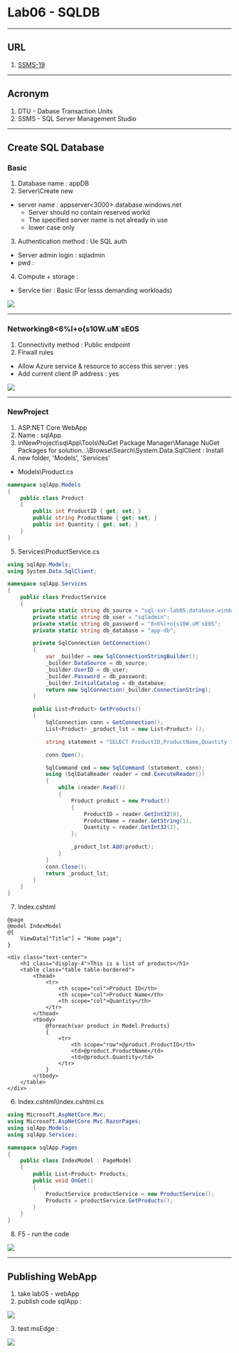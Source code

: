 # Lab06 - SQLDB

---

## URL
1. [SSMS-19](https://aka.ms/ssmsfullsetup)

---

## Acronym
1. DTU - Dabase Transaction Units
2. SSMS - SQL Server Management Studio

---

## Create SQL Database
### Basic
1. Database name : appDB
2. Server\Create new
  * server name : appserver<3000>.database.windows.net 
    * Server should no contain reserved workd 
    * The specified server name is not already in use
    * lower case only
3. Authentication method : Ue SQL auth
  * Server admin login : sqladmin
  * pwd : <string>
4. Compute + storage : 
  * Service tier : Basic (For lesss demanding workloads)
  
[<img src="https://i.imgur.com/HX5BUpe.png">](https://i.imgur.com/HX5BUpe.png)

---
 
### Networking8<6%l+o{s10W.uM`sE0S
 1. Connectivity method : Public endpoint
 2. Firwall rules
  * Allow Azure service & resource to access this server : yes
 * Add current client IP address : yes
 
[<img src="https://i.imgur.com/yXsk4R0.png">](https://i.imgur.com/yXsk4R0.png)

---
 
### NewProject
1. ASP.NET Core WebApp
2. Name : sqlApp
3. inNewProject\sqlApp\Tools\NuGet Package Manager\Manage NuGet Packages for solution...\Browse\Search\System.Data.SqlClient : Install
4. new folder, 'Models', 'Services'
 * Models\Product.cs
````cs
namespace sqlApp.Models
{
    public class Product
    {
        public int ProductID { get; set; }
        public string ProductName { get; set; }
        public int Quantity { get; set; }
    }
}
````
5. Services\ProductService.cs
````cs
using sqlApp.Models;
using System.Data.SqlClient;

namespace sqlApp.Services
{
    public class ProductService
    {
        private static string db_source = "sql-svr-lab05.database.windows.net";
        private static string db_user = "sqladmin";
        private static string db_password = "8<6%l+o{s10W.uM`sE0S";
        private static string db_database = "app-db";

        private SqlConnection GetConnection()
        {
            var _builder = new SqlConnectionStringBuilder();
            _builder.DataSource = db_source;
            _builder.UserID = db_user;
            _builder.Password = db_password;
            _builder.InitialCatalog = db_database;
            return new SqlConnection(_builder.ConnectionString);
        }

        public List<Product> GetProducts()
        {
            SqlConnection conn = GetConnection();
            List<Product> _product_lst = new List<Product> ();

            string statement = "SELECT ProductID,ProductName,Quantity from Products";

            conn.Open();

            SqlCommand cmd = new SqlCommand (statement, conn);
            using (SqlDataReader reader = cmd.ExecuteReader())
            {
                while (reader.Read())
                {
                    Product product = new Product()
                    {
                        ProductID = reader.GetInt32(0),
                        ProductName = reader.GetString(1),
                        Quantity = reader.GetInt32(2),
                    };

                    _product_lst.Add(product);
                }
            }
            conn.Close();
            return _product_lst;
        }
    }
}
````
7. Index.cshtml
````cshtml
@page
@model IndexModel
@{
    ViewData["Title"] = "Home page";
}

<div class="text-center">
    <h1 class="display-4">This is a list of products</h1>
    <table class="table table-bordered">
        <thead>
            <tr>
                <th scope="col">Product ID</th>
                <th scope="col">Product Name</th>
                <th scope="col">Quantity</th>
            </tr>
        </thead>
        <tbody>
            @foreach(var product in Model.Products)
            {
                <tr>
                    <th scope="row">@product.ProductID</th>
                    <td>@product.ProductName</td>
                    <td>@product.Quantity</td>
                </tr>
            }
        </tbody>
    </table>
</div>
````
6. Index.cshtml\Index.cshtml.cs
````cs
using Microsoft.AspNetCore.Mvc;
using Microsoft.AspNetCore.Mvc.RazorPages;
using sqlApp.Models;
using sqlApp.Services;

namespace sqlApp.Pages
{
    public class IndexModel : PageModel
    {
        public List<Product> Products;
        public void OnGet()
        {
            ProductService productService = new ProductService();
            Products = productService.GetProducts();
        }
    }
}
````
8. F5 - run the code
         
[<img src="https://i.imgur.com/AHUnqHa.png">](https://i.imgur.com/AHUnqHa.png)

---
         
## Publishing WebApp
1. take lab05 - webApp
2. publish code sqlApp :
         
[<img src="https://i.imgur.com/YE9POsG.png">](https://i.imgur.com/YE9POsG.png)
         
3. test msEdge :
         
[<img src="https://i.imgur.com/a1spohe.png">](https://i.imgur.com/a1spohe.png)
         
